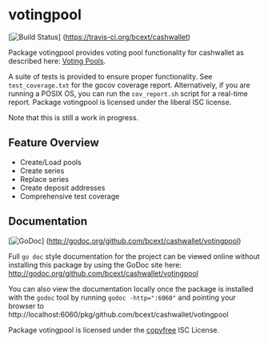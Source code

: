 votingpool
========

[![Build Status](https://travis-ci.org/bcext/cashwallet.png?branch=master)]
(https://travis-ci.org/bcext/cashwallet)

Package votingpool provides voting pool functionality for cashwallet as
described here:
[Voting Pools](http://opentransactions.org/wiki/index.php?title=Category:Voting_Pools).

A suite of tests is provided to ensure proper functionality.  See
`test_coverage.txt` for the gocov coverage report.  Alternatively, if you are
running a POSIX OS, you can run the `cov_report.sh` script for a real-time
report.  Package votingpool is licensed under the liberal ISC license.

Note that this is still a work in progress.

## Feature Overview

- Create/Load pools
- Create series
- Replace series
- Create deposit addresses
- Comprehensive test coverage

## Documentation

[![GoDoc](https://godoc.org/github.com/bcext/cashwallet/votingpool?status.png)]
(http://godoc.org/github.com/bcext/cashwallet/votingpool)

Full `go doc` style documentation for the project can be viewed online without
installing this package by using the GoDoc site here:
http://godoc.org/github.com/bcext/cashwallet/votingpool

You can also view the documentation locally once the package is installed with
the `godoc` tool by running `godoc -http=":6060"` and pointing your browser to
http://localhost:6060/pkg/github.com/bcext/cashwallet/votingpool

Package votingpool is licensed under the [copyfree](http://copyfree.org) ISC
License.
